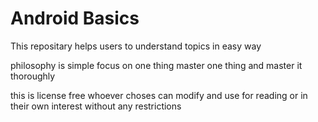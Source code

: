 # Android Basics

This repositary helps users to understand topics in easy way   

philosophy is simple focus on one thing master one thing and master it thoroughly  

this is license free whoever choses can modify and use for reading or in their own interest without any restrictions  